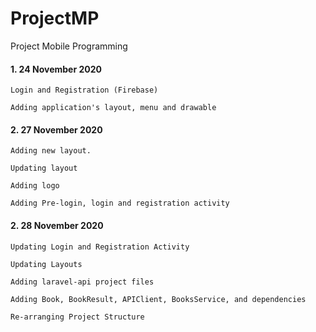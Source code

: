 # ProjectMP
Project Mobile Programming

#### 1. 24 November 2020 
```
Login and Registration (Firebase)

Adding application's layout, menu and drawable
```

#### 2. 27 November 2020 
```
Adding new layout.

Updating layout

Adding logo

Adding Pre-login, login and registration activity
```

#### 2. 28 November 2020 
```
Updating Login and Registration Activity

Updating Layouts

Adding laravel-api project files

Adding Book, BookResult, APIClient, BooksService, and dependencies

Re-arranging Project Structure
```

